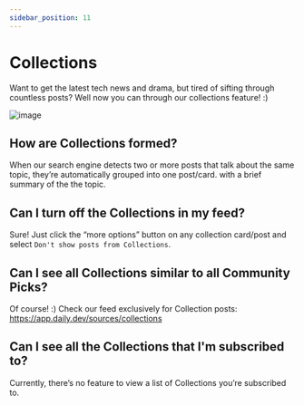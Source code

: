 ```yaml
---
sidebar_position: 11
---
```


# Collections

 Want to get the latest tech news and drama, but tired of sifting through countless posts? Well now you can through our collections feature! :)

![image](https://github.com/dailydotdev/docs/assets/18360871/2663d24c-45bb-4bce-b676-6b3bb68efba6)

## How are Collections formed?

When our search engine detects two or more posts that talk about the same topic, they’re automatically grouped into one post/card. with a brief summary of the the topic.

## Can I turn off the Collections in my feed?

Sure! Just click the “more options” button on any collection card/post and select `Don't show posts from Collections`.

## Can I see all Collections similar to all Community Picks?

Of course! :)  Check our feed exclusively for Collection posts: <https://app.daily.dev/sources/collections>

## Can I see all the Collections that I'm subscribed to?

Currently, there’s no feature to view a list of Collections you’re subscribed to.

